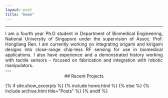 ```yaml
---
layout: post
title: "Home"
---
```


---
<div align="justify">
  I am a fourth year Ph.D student in Department of Biomedical Engineering, National University of Singapore under the supervision of Assoc. Prof. Hongliang Ren.
  I am currently working on integrating origami and kirigami designs into close-range chip-less RF sensing for use in biomedical applications.
  I also have experience and a demonstrated history working with tactile sensors - focused on fabrication and integration with robotic manipulators.
</div>
---

<div align="center">
## Recent Projects
</div>

{% if site.show_excerpts %}
  {% include home.html %}
{% else %}
  {% include archive.html title="Posts" %}
{% endif %}
